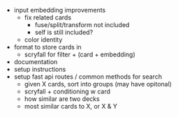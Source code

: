 
- input embedding improvements
    - fix related cards
        - fuse/split/transform not included
        - self is still included?
    - color identity
- format to store cards in
    - scryfall for filter + (card + embedding)
- documentation
- setup instructions
- setup fast api routes / common methods for search
    - given X cards, sort into groups (may have opitonal)
    - scryfall + conditioning w card
    - how similar are two decks
    - most similar cards to X, or X & Y


